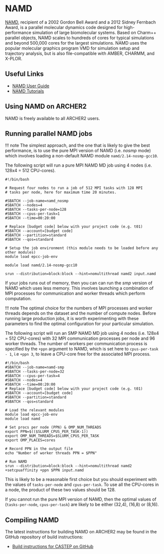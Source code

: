 # NAMD

[NAMD](http://www.ks.uiuc.edu/Research/namd/), recipient of a 2002
Gordon Bell Award and a 2012 Sidney Fernbach Award, is a parallel
molecular dynamics code designed for high-performance simulation of
large biomolecular systems. Based on Charm++ parallel objects, NAMD
scales to hundreds of cores for typical simulations and beyond 500,000
cores for the largest simulations. NAMD uses the popular molecular
graphics program VMD for simulation setup and trajectory analysis, but
is also file-compatible with AMBER, CHARMM, and X-PLOR.

## Useful Links

  - [NAMD User Guide](http://www.ks.uiuc.edu/Research/namd/2.13/ug/)
  - [NAMD Tutorials](http://www.ks.uiuc.edu/Training/Tutorials/namd-index.html)

## Using NAMD on ARCHER2

NAMD is freely available to all ARCHER2 users.

## Running parallel NAMD jobs

!!! note
    The simplest approach, and the one that is likely to give the
    best performance, is to use the pure MPI version of NAMD
    (i.e. _nosmp_ mode) which involves loading a non-default NAMD
    module `namd/2.14-nosmp-gcc10`.

The following script will run a pure MPI NAMD MD job using 4 nodes (i.e.
128x4 = 512 CPU-cores).

```
#!/bin/bash

# Request four nodes to run a job of 512 MPI tasks with 128 MPI
# tasks per node, here for maximum time 20 minutes.

#SBATCH --job-name=namd_nosmp
#SBATCH --nodes=4
#SBATCH --tasks-per-node=128
#SBATCH --cpus-per-task=1
#SBATCH --time=00:20:00

# Replace [budget code] below with your project code (e.g. t01)
#SBATCH --account=[budget code] 
#SBATCH --partition=standard
#SBATCH --qos=standard

# Setup the job environment (this module needs to be loaded before any other modules)
module load epcc-job-env

module load namd/2.14-nosmp-gcc10

srun --distribution=block:block --hint=nomultithread namd2 input.namd
```

If your jobs runs out of memory, then you can can run the _smp_
version of NAMD which uses less memory. This involves launching a
combination of MPI processes for communication and worker threads
which perform computation.

!!! note
    The optimal choice for the numbers of MPI processes and worker
    threads depends on the dataset and the number of compute
    nodes. Before running large production jobs, it is worth
    experimenting with these parameters to find the optimal
    configuration for your particular simulation.

The following script will run an SMP NAMD MD job using 4 nodes (i.e.
128x4 = 512 CPU-cores) with 32 MPI communication processes per node
and 96 worker threads. The number of workers per communication process
is specified by the `+ppn` argument to NAMD, which is set here to
`cpus-per-task - 1`, i.e `+ppn 3`, to leave a CPU-core free for the
associated MPI process.

```
#!/bin/bash
#SBATCH --job-name=namd-smp
#SBATCH --tasks-per-node=32
#SBATCH --cpus-per-task=4
#SBATCH --nodes=4
#SBATCH --time=00:20:00
# Replace [budget code] below with your project code (e.g. t01)
#SBATCH --account=[budget code] 
#SBATCH --partition=standard
#SBATCH --qos=standard

# Load the relevant modules
module load epcc-job-env
module load namd

# Set procs per node (PPN) & OMP_NUM_THREADS
export PPN=$(($SLURM_CPUS_PER_TASK-1))
export OMP_NUM_THREADS=$SLURM_CPUS_PER_TASK
export OMP_PLACES=cores

# Record PPN in the output file
echo "Number of worker threads PPN = $PPN"

# Run NAMD
srun --distribution=block:block --hint=nomultithread namd2 +setcpuaffinity +ppn $PPN input.namd
```

This is likely to be a reasonable first choice but you should
experiment with the values of `tasks-per-node` and `cpus-per-task`. To
use all the CPU-cores in a node, the product of these two values
should be 128.

If you cannot run the pure MPI version of NAMD, then the optimal
values of (`tasks-per-node`, `cpus-per-task`) are likely to be either
(32,4), (16,8) or (8,16).

## Compiling NAMD

The latest instructions for building NAMD on ARCHER2 may be found in
the GitHub repository of build instructions:

   - [Build instructions for CASTEP on
     GitHub](https://github.com/hpc-uk/build-instructions/tree/main/apps/NAMD)
